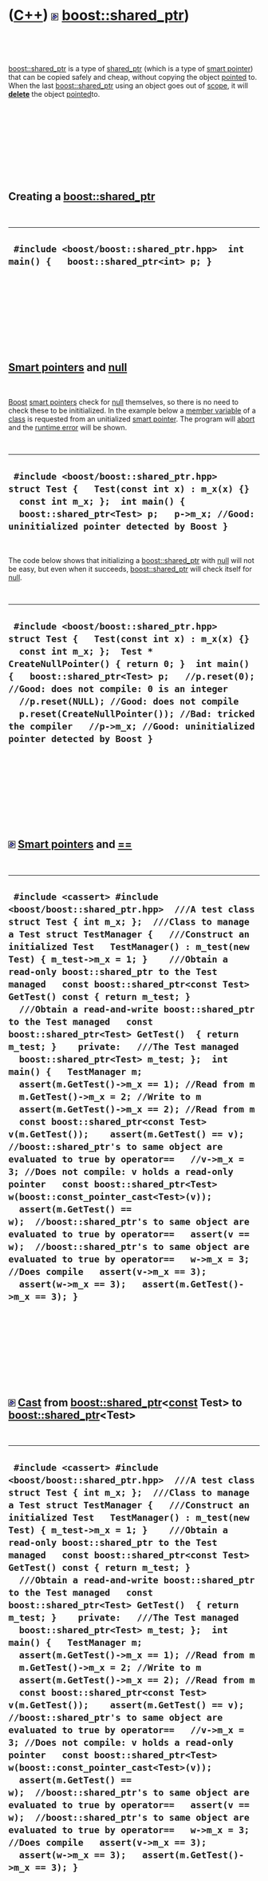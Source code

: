 



 

 

 

 

 

([C++](Cpp.md)) ![Boost](PicBoost.png) [boost::shared\_ptr](CppBoostShared_ptr.md))
=====================================================================================

 

 

[boost::shared\_ptr](CppBoostShared_ptr.md) is a type of
[shared\_ptr](CppShared_ptr.md) (which is a type of [smart
pointer](CppSmartPointer.md)) that can be copied safely and cheap,
without copying the object [pointed](CppPointer.md) to. When the last
[boost::shared\_ptr](CppBoostShared_ptr.md) using an object goes out of
[scope](CppScope.md), it will **[delete](CppDelete.md)** the object
[pointed](CppPointer.md)to.

 

 

 

 

 

Creating a [boost::shared\_ptr](CppBoostShared_ptr.md)
-------------------------------------------------------

 

  ---------------------------------------------------------------------------------------
  ` #include <boost/boost::shared_ptr.hpp>  int main() {   boost::shared_ptr<int> p; }`
  ---------------------------------------------------------------------------------------

 

 

 

 

 

[Smart pointers](CppSmartPointer.md) and [null](CppNull.md)
-------------------------------------------------------------

 

[Boost](CppBoost.md) [smart pointers](CppSmartPointer.md) check for
[null](CppNull.md) themselves, so there is no need to check these to be
inititialized. In the example below a [member
variable](CppMemberVariable.md) of a [class](CppClass.md) is requested
from an unitialized [smart pointer](CppSmartPointer.md). The program
will [abort](CppAbort.md) and the [runtime error](CppRuntimeError.md)
will be shown.

 

  ---------------------------------------------------------------------------------------------------------------------------------------------------------------------------------------------------------------------
  ` #include <boost/boost::shared_ptr.hpp>  struct Test {   Test(const int x) : m_x(x) {}   const int m_x; };  int main() {   boost::shared_ptr<Test> p;   p->m_x; //Good: uninitialized pointer detected by Boost }`
  ---------------------------------------------------------------------------------------------------------------------------------------------------------------------------------------------------------------------

 

The code below shows that initializing a
[boost::shared\_ptr](CppBoostShared_ptr.md) with [null](CppNull.md)
will not be easy, but even when it succeeds,
[boost::shared\_ptr](CppBoostShared_ptr.md) will check itself for
[null](CppNull.md).

 

  -----------------------------------------------------------------------------------------------------------------------------------------------------------------------------------------------------------------------------------------------------------------------------------------------------------------------------------------------------------------------------------------------------------------------------------
  ` #include <boost/boost::shared_ptr.hpp>  struct Test {   Test(const int x) : m_x(x) {}   const int m_x; };  Test * CreateNullPointer() { return 0; }  int main() {   boost::shared_ptr<Test> p;   //p.reset(0); //Good: does not compile: 0 is an integer   //p.reset(NULL); //Good: does not compile   p.reset(CreateNullPointer()); //Bad: tricked the compiler   //p->m_x; //Good: uninitialized pointer detected by Boost }`
  -----------------------------------------------------------------------------------------------------------------------------------------------------------------------------------------------------------------------------------------------------------------------------------------------------------------------------------------------------------------------------------------------------------------------------------

 

 

 

 

 

![Boost](PicBoost.png) [Smart pointers](CppSmartPointer.md) and [==](CppOperatorEqual.md)
-------------------------------------------------------------------------------------------

 

  ------------------------------------------------------------------------------------------------------------------------------------------------------------------------------------------------------------------------------------------------------------------------------------------------------------------------------------------------------------------------------------------------------------------------------------------------------------------------------------------------------------------------------------------------------------------------------------------------------------------------------------------------------------------------------------------------------------------------------------------------------------------------------------------------------------------------------------------------------------------------------------------------------------------------------------------------------------------------------------------------------------------------------------------------------------------------------------------------------------------------------------------------------------------------------------------------------------------------------------------------------------------------------------------------------------------------------------------------------------------------------------------
  ` #include <cassert> #include <boost/boost::shared_ptr.hpp>  ///A test class struct Test { int m_x; };  ///Class to manage a Test struct TestManager {   ///Construct an initialized Test   TestManager() : m_test(new Test) { m_test->m_x = 1; }    ///Obtain a read-only boost::shared_ptr to the Test managed   const boost::shared_ptr<const Test> GetTest() const { return m_test; }    ///Obtain a read-and-write boost::shared_ptr to the Test managed   const boost::shared_ptr<Test> GetTest()  { return m_test; }    private:   ///The Test managed   boost::shared_ptr<Test> m_test; };  int main() {   TestManager m;   assert(m.GetTest()->m_x == 1); //Read from m   m.GetTest()->m_x = 2; //Write to m   assert(m.GetTest()->m_x == 2); //Read from m   const boost::shared_ptr<const Test> v(m.GetTest());    assert(m.GetTest() == v); //boost::shared_ptr's to same object are evaluated to true by operator==   //v->m_x = 3; //Does not compile: v holds a read-only pointer   const boost::shared_ptr<Test> w(boost::const_pointer_cast<Test>(v));   assert(m.GetTest() == w);  //boost::shared_ptr's to same object are evaluated to true by operator==   assert(v == w);  //boost::shared_ptr's to same object are evaluated to true by operator==   w->m_x = 3; //Does compile   assert(v->m_x == 3);   assert(w->m_x == 3);   assert(m.GetTest()->m_x == 3); }`
  ------------------------------------------------------------------------------------------------------------------------------------------------------------------------------------------------------------------------------------------------------------------------------------------------------------------------------------------------------------------------------------------------------------------------------------------------------------------------------------------------------------------------------------------------------------------------------------------------------------------------------------------------------------------------------------------------------------------------------------------------------------------------------------------------------------------------------------------------------------------------------------------------------------------------------------------------------------------------------------------------------------------------------------------------------------------------------------------------------------------------------------------------------------------------------------------------------------------------------------------------------------------------------------------------------------------------------------------------------------------------------------------

 

 

 

 

 

![Boost](PicBoost.png) [Cast](CppCast.md) from [boost::shared\_ptr](CppBoostShared_ptr.md)&lt;[const](CppConst.htm) Test&gt; to [boost::shared\_ptr](CppBoostShared_ptr.htm)&lt;Test&gt;
------------------------------------------------------------------------------------------------------------------------------------------------------------------------------------------

 

  ------------------------------------------------------------------------------------------------------------------------------------------------------------------------------------------------------------------------------------------------------------------------------------------------------------------------------------------------------------------------------------------------------------------------------------------------------------------------------------------------------------------------------------------------------------------------------------------------------------------------------------------------------------------------------------------------------------------------------------------------------------------------------------------------------------------------------------------------------------------------------------------------------------------------------------------------------------------------------------------------------------------------------------------------------------------------------------------------------------------------------------------------------------------------------------------------------------------------------------------------------------------------------------------------------------------------------------------------------------------------------------------
  ` #include <cassert> #include <boost/boost::shared_ptr.hpp>  ///A test class struct Test { int m_x; };  ///Class to manage a Test struct TestManager {   ///Construct an initialized Test   TestManager() : m_test(new Test) { m_test->m_x = 1; }    ///Obtain a read-only boost::shared_ptr to the Test managed   const boost::shared_ptr<const Test> GetTest() const { return m_test; }    ///Obtain a read-and-write boost::shared_ptr to the Test managed   const boost::shared_ptr<Test> GetTest()  { return m_test; }    private:   ///The Test managed   boost::shared_ptr<Test> m_test; };  int main() {   TestManager m;   assert(m.GetTest()->m_x == 1); //Read from m   m.GetTest()->m_x = 2; //Write to m   assert(m.GetTest()->m_x == 2); //Read from m   const boost::shared_ptr<const Test> v(m.GetTest());    assert(m.GetTest() == v); //boost::shared_ptr's to same object are evaluated to true by operator==   //v->m_x = 3; //Does not compile: v holds a read-only pointer   const boost::shared_ptr<Test> w(boost::const_pointer_cast<Test>(v));   assert(m.GetTest() == w);  //boost::shared_ptr's to same object are evaluated to true by operator==   assert(v == w);  //boost::shared_ptr's to same object are evaluated to true by operator==   w->m_x = 3; //Does compile   assert(v->m_x == 3);   assert(w->m_x == 3);   assert(m.GetTest()->m_x == 3); }`
  ------------------------------------------------------------------------------------------------------------------------------------------------------------------------------------------------------------------------------------------------------------------------------------------------------------------------------------------------------------------------------------------------------------------------------------------------------------------------------------------------------------------------------------------------------------------------------------------------------------------------------------------------------------------------------------------------------------------------------------------------------------------------------------------------------------------------------------------------------------------------------------------------------------------------------------------------------------------------------------------------------------------------------------------------------------------------------------------------------------------------------------------------------------------------------------------------------------------------------------------------------------------------------------------------------------------------------------------------------------------------------------------

 

 

 

 

 

External links
--------------

 

-   [Boost's page about
    boost::shared\_ptr](http://www.boost.org/doc/libs/1_35_0/libs/smart_ptr/shared_ptr.md)

 

 

 

 

 





 



